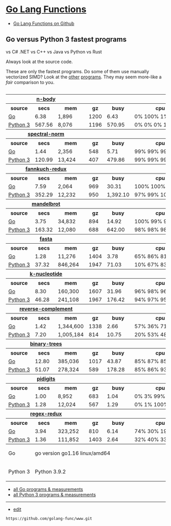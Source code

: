 # [Go Lang Functions](https://golangfunc.com)

+ [Go Lang Functions on Github](https://golang-func.github.io/www/)


## Go versus Python 3 fastest programs

vs C# .NET
vs C++
vs Java
vs Python
vs Rust




<div>
    <p>Always look at the source code.
    </p><p>These are only the fastest programs. Do some of them use manually vectorized SIMD? Look at the <a href="../measurements/go.html"><span>other</span></a> <a href="../measurements/python3.html"><span>programs</span></a>. They may seem more-like a <em>fair</em> comparison to you.
  </p><h2></h2>
</div>
<table>
  <tbody>
  <tr>
    <th colspan="3"><a href="../performance/nbody.html"><span>n-body</span></a>
    </th><th colspan="3">
  </th></tr><tr>
    <th>source
    </th><th>secs
    </th><th>mem
    </th><th>gz
    </th><th>busy
    </th><th>cpu load
  </th></tr><tr>
    <td><a href="../program/nbody-go-3.html"><span>Go</span></a>
    </td><td class="best">6.38
    </td><td>1,896
    </td><td>1200
    </td><td>6.43
    </td><td class="message">0%&nbsp;100%&nbsp;1%&nbsp;0%
  </td></tr><tr>
    <td><a href="../program/nbody-python3-1.html"><span>Python&nbsp;3</span></a>
    </td><td>567.56
    </td><td>8,076
    </td><td>1196
    </td><td>570.95
    </td><td class="message">0%&nbsp;0%&nbsp;0%&nbsp;100%
  </td></tr></tbody><tbody>
  <tr>
    <th colspan="3"><a href="../performance/spectralnorm.html"><span>spectral-norm</span></a>
    </th><th colspan="3">
  </th></tr><tr>
    <th>source
    </th><th>secs
    </th><th>mem
    </th><th>gz
    </th><th>busy
    </th><th>cpu load
  </th></tr><tr>
    <td><a href="../program/spectralnorm-go-4.html"><span>Go</span></a>
    </td><td class="best">1.44
    </td><td>2,356
    </td><td>548
    </td><td>5.71
    </td><td class="message">99%&nbsp;99%&nbsp;99%&nbsp;99%
  </td></tr><tr>
    <td><a href="../program/spectralnorm-python3-8.html"><span>Python&nbsp;3</span></a>
    </td><td>120.99
    </td><td>13,424
    </td><td>407
    </td><td>479.86
    </td><td class="message">99%&nbsp;99%&nbsp;99%&nbsp;99%
  </td></tr></tbody><tbody>
  <tr>
    <th colspan="3"><a href="../performance/fannkuchredux.html"><span>fannkuch-redux</span></a>
    </th><th colspan="3">
  </th></tr><tr>
    <th>source
    </th><th>secs
    </th><th>mem
    </th><th>gz
    </th><th>busy
    </th><th>cpu load
  </th></tr><tr>
    <td><a href="../program/fannkuchredux-go-3.html"><span>Go</span></a>
    </td><td class="best">7.59
    </td><td>2,064
    </td><td>969
    </td><td>30.31
    </td><td class="message">100%&nbsp;100%&nbsp;100%&nbsp;100%
  </td></tr><tr>
    <td><a href="../program/fannkuchredux-python3-4.html"><span>Python&nbsp;3</span></a>
    </td><td>352.29
    </td><td>12,232
    </td><td>950
    </td><td>1,392.10
    </td><td class="message">97%&nbsp;99%&nbsp;100%&nbsp;99%
  </td></tr></tbody><tbody>
  <tr>
    <th colspan="3"><a href="../performance/mandelbrot.html"><span>mandelbrot</span></a>
    </th><th colspan="3">
  </th></tr><tr>
    <th>source
    </th><th>secs
    </th><th>mem
    </th><th>gz
    </th><th>busy
    </th><th>cpu load
  </th></tr><tr>
    <td><a href="../program/mandelbrot-go-3.html"><span>Go</span></a>
    </td><td class="best">3.75
    </td><td>34,832
    </td><td>894
    </td><td>14.92
    </td><td class="message">100%&nbsp;99%&nbsp;99%&nbsp;100%
  </td></tr><tr>
    <td><a href="../program/mandelbrot-python3-7.html"><span>Python&nbsp;3</span></a>
    </td><td>163.32
    </td><td>12,080
    </td><td>688
    </td><td>642.00
    </td><td class="message">98%&nbsp;98%&nbsp;98%&nbsp;98%
  </td></tr></tbody><tbody>
  <tr>
    <th colspan="3"><a href="../performance/fasta.html"><span>fasta</span></a>
    </th><th colspan="3">
  </th></tr><tr>
    <th>source
    </th><th>secs
    </th><th>mem
    </th><th>gz
    </th><th>busy
    </th><th>cpu load
  </th></tr><tr>
    <td><a href="../program/fasta-go-2.html"><span>Go</span></a>
    </td><td class="best">1.28
    </td><td>11,276
    </td><td>1404
    </td><td>3.78
    </td><td class="message">65%&nbsp;86%&nbsp;81%&nbsp;65%
  </td></tr><tr>
    <td><a href="../program/fasta-python3-5.html"><span>Python&nbsp;3</span></a>
    </td><td>37.32
    </td><td>846,264
    </td><td>1947
    </td><td>71.03
    </td><td class="message">10%&nbsp;67%&nbsp;83%&nbsp;30%
  </td></tr></tbody><tbody>
  <tr>
    <th colspan="3"><a href="../performance/knucleotide.html"><span>k-nucleotide</span></a>
    </th><th colspan="3">
  </th></tr><tr>
    <th>source
    </th><th>secs
    </th><th>mem
    </th><th>gz
    </th><th>busy
    </th><th>cpu load
  </th></tr><tr>
    <td><a href="../program/knucleotide-go-7.html"><span>Go</span></a>
    </td><td class="best">8.30
    </td><td>160,300
    </td><td>1607
    </td><td>31.96
    </td><td class="message">96%&nbsp;98%&nbsp;96%&nbsp;95%
  </td></tr><tr>
    <td><a href="../program/knucleotide-python3-3.html"><span>Python&nbsp;3</span></a>
    </td><td>46.28
    </td><td>241,108
    </td><td>1967
    </td><td>176.42
    </td><td class="message">94%&nbsp;97%&nbsp;95%&nbsp;96%
  </td></tr></tbody><tbody>
  <tr>
    <th colspan="3"><a href="../performance/revcomp.html"><span>reverse-complement</span></a>
    </th><th colspan="3">
  </th></tr><tr>
    <th>source
    </th><th>secs
    </th><th>mem
    </th><th>gz
    </th><th>busy
    </th><th>cpu load
  </th></tr><tr>
    <td><a href="../program/revcomp-go-6.html"><span>Go</span></a>
    </td><td class="best">1.42
    </td><td>1,344,600
    </td><td>1338
    </td><td>2.66
    </td><td class="message">57%&nbsp;36%&nbsp;71%&nbsp;24%
  </td></tr><tr>
    <td><a href="../program/revcomp-python3-6.html"><span>Python&nbsp;3</span></a>
    </td><td>7.20
    </td><td>1,005,184
    </td><td>814
    </td><td>10.75
    </td><td class="message">20%&nbsp;53%&nbsp;48%&nbsp;29%
  </td></tr></tbody><tbody>
  <tr>
    <th colspan="3"><a href="../performance/binarytrees.html"><span>binary-trees</span></a>
    </th><th colspan="3">
  </th></tr><tr>
    <th>source
    </th><th>secs
    </th><th>mem
    </th><th>gz
    </th><th>busy
    </th><th>cpu load
  </th></tr><tr>
    <td><a href="../program/binarytrees-go-8.html"><span>Go</span></a>
    </td><td class="best">12.80
    </td><td>385,036
    </td><td>1017
    </td><td>43.87
    </td><td class="message">85%&nbsp;87%&nbsp;85%&nbsp;86%
  </td></tr><tr>
    <td><a href="../program/binarytrees-python3-1.html"><span>Python&nbsp;3</span></a>
    </td><td>51.07
    </td><td>278,324
    </td><td>589
    </td><td>178.28
    </td><td class="message">85%&nbsp;86%&nbsp;93%&nbsp;85%
  </td></tr></tbody><tbody>
  <tr>
    <th colspan="3"><a href="../performance/pidigits.html"><span>pidigits</span></a>
    </th><th colspan="3">
  </th></tr><tr>
    <th>source
    </th><th>secs
    </th><th>mem
    </th><th>gz
    </th><th>busy
    </th><th>cpu load
  </th></tr><tr>
    <td><a href="../program/pidigits-go-4.html"><span>Go</span></a>
    </td><td class="best">1.00
    </td><td>8,952
    </td><td>683
    </td><td>1.04
    </td><td class="message">0%&nbsp;3%&nbsp;99%&nbsp;2%
  </td></tr><tr>
    <td><a href="../program/pidigits-python3-3.html"><span>Python&nbsp;3</span></a>
    </td><td>1.28
    </td><td>12,024
    </td><td>567
    </td><td>1.29
    </td><td class="message">0%&nbsp;1%&nbsp;100%&nbsp;0%
  </td></tr></tbody><tbody>
  <tr>
    <th colspan="3"><a href="../performance/regexredux.html"><span>regex-redux</span></a>
    </th><th colspan="3">
  </th></tr><tr>
    <th>source
    </th><th>secs
    </th><th>mem
    </th><th>gz
    </th><th>busy
    </th><th>cpu load
  </th></tr><tr>
    <td><a href="../program/regexredux-go-5.html"><span>Go</span></a>
    </td><td>3.94
    </td><td>323,252
    </td><td>810
    </td><td>6.14
    </td><td class="message">74%&nbsp;30%&nbsp;19%&nbsp;33%
  </td></tr><tr>
    <td><a href="../program/regexredux-python3-2.html"><span>Python&nbsp;3</span></a>
    </td><td>1.36
    </td><td>111,852
    </td><td>1403
    </td><td>2.64
    </td><td class="message">32%&nbsp;40%&nbsp;33%&nbsp;88%
  </td></tr></tbody><tbody>
  <tr>
    <td>Go
    </td><td colspan="5" class="message"><p>go version go1.16 linux/amd64

  </p></td></tr><tr>
    <td>Python&nbsp;3
    </td><td colspan="5" class="message"><p>Python 3.9.2

</p></td></tr></tbody></table>
<nav>
  <ul>
    <li><a href="../measurements/go.html"><span>all Go programs &amp; measurements</span></a>
    </li><li><a href="../measurements/python3.html"><span>all Python 3 programs &amp; measurements</span></a>
  </li></ul>
</nav>


---
+ [edit](https://github.com/golang-func/www/edit/main/README.md)
```
https://github.com/golang-func/www.git
```
